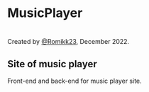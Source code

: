 # MusicPlayer
# 
Created by [@Romikk23](https://t.me/Romiikk), December 2022.
## Site of music player ##

Front-end and back-end for music player site.
